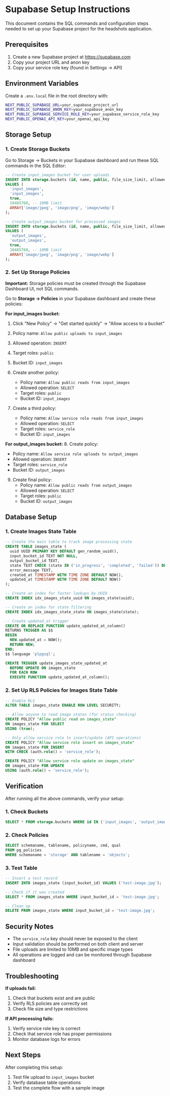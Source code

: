 # Supabase Setup Instructions

This document contains the SQL commands and configuration steps needed to set up your Supabase project for the headshots application.

## Prerequisites

1. Create a new Supabase project at https://supabase.com
2. Copy your project URL and anon key
3. Copy your service role key (found in Settings → API)

## Environment Variables

Create a `.env.local` file in the root directory with:

```bash
NEXT_PUBLIC_SUPABASE_URL=your_supabase_project_url
NEXT_PUBLIC_SUPABASE_ANON_KEY=your_supabase_anon_key
NEXT_PUBLIC_SUPABASE_SERVICE_ROLE_KEY=your_supabase_service_role_key
NEXT_PUBLIC_OPENAI_API_KEY=your_openai_api_key
```

## Storage Setup

### 1. Create Storage Buckets

Go to Storage → Buckets in your Supabase dashboard and run these SQL commands in the SQL Editor:

```sql
-- Create input_images bucket for user uploads
INSERT INTO storage.buckets (id, name, public, file_size_limit, allowed_mime_types) 
VALUES (
  'input_images', 
  'input_images', 
  true, 
  10485760, -- 10MB limit
  ARRAY['image/jpeg', 'image/png', 'image/webp']
);

-- Create output_images bucket for processed images
INSERT INTO storage.buckets (id, name, public, file_size_limit, allowed_mime_types) 
VALUES (
  'output_images', 
  'output_images', 
  true, 
  10485760, -- 10MB limit  
  ARRAY['image/jpeg', 'image/png', 'image/webp']
);
```

### 2. Set Up Storage Policies

**Important:** Storage policies must be created through the Supabase Dashboard UI, not SQL commands.

Go to **Storage → Policies** in your Supabase dashboard and create these policies:

**For input_images bucket:**
1. Click "New Policy" → "Get started quickly" → "Allow access to a bucket"
2. Policy name: `Allow public uploads to input_images`
3. Allowed operation: `INSERT` 
4. Target roles: `public`
5. Bucket ID: `input_images`

6. Create another policy:
   - Policy name: `Allow public reads from input_images`
   - Allowed operation: `SELECT`
   - Target roles: `public` 
   - Bucket ID: `input_images`

7. Create a third policy:
   - Policy name: `Allow service role reads from input_images`
   - Allowed operation: `SELECT`
   - Target roles: `service_role`
   - Bucket ID: `input_images`

**For output_images bucket:**
8. Create policy:
   - Policy name: `Allow service role uploads to output_images`
   - Allowed operation: `INSERT`
   - Target roles: `service_role`
   - Bucket ID: `output_images`

9. Create final policy:
   - Policy name: `Allow public reads from output_images`
   - Allowed operation: `SELECT`
   - Target roles: `public`
   - Bucket ID: `output_images`

## Database Setup

### 1. Create Images State Table

```sql
-- Create the main table to track image processing state
CREATE TABLE images_state (
  uuid UUID PRIMARY KEY DEFAULT gen_random_uuid(),
  input_bucket_id TEXT NOT NULL,
  output_bucket_id TEXT,
  state TEXT CHECK (state IN ('in_progress', 'completed', 'failed')) DEFAULT 'in_progress',
  error_message TEXT,
  created_at TIMESTAMP WITH TIME ZONE DEFAULT NOW(),
  updated_at TIMESTAMP WITH TIME ZONE DEFAULT NOW()
);

-- Create an index for faster lookups by UUID
CREATE INDEX idx_images_state_uuid ON images_state(uuid);

-- Create an index for state filtering
CREATE INDEX idx_images_state_state ON images_state(state);

-- Create updated_at trigger
CREATE OR REPLACE FUNCTION update_updated_at_column()
RETURNS TRIGGER AS $$
BEGIN
  NEW.updated_at = NOW();
  RETURN NEW;
END;
$$ language 'plpgsql';

CREATE TRIGGER update_images_state_updated_at 
  BEFORE UPDATE ON images_state 
  FOR EACH ROW 
  EXECUTE FUNCTION update_updated_at_column();
```

### 2. Set Up RLS Policies for Images State Table

```sql
-- Enable RLS
ALTER TABLE images_state ENABLE ROW LEVEL SECURITY;

-- Allow anyone to read image states (for status checking)
CREATE POLICY "Allow public read on images_state" 
ON images_state FOR SELECT 
USING (true);

-- Only allow service role to insert/update (API operations)
CREATE POLICY "Allow service role insert on images_state" 
ON images_state FOR INSERT 
WITH CHECK (auth.role() = 'service_role');

CREATE POLICY "Allow service role update on images_state" 
ON images_state FOR UPDATE 
USING (auth.role() = 'service_role');
```

## Verification

After running all the above commands, verify your setup:

### 1. Check Buckets
```sql
SELECT * FROM storage.buckets WHERE id IN ('input_images', 'output_images');
```

### 2. Check Policies
```sql
SELECT schemaname, tablename, policyname, cmd, qual 
FROM pg_policies 
WHERE schemaname = 'storage' AND tablename = 'objects';
```

### 3. Test Table
```sql
-- Insert a test record
INSERT INTO images_state (input_bucket_id) VALUES ('test-image.jpg');

-- Check if it was created
SELECT * FROM images_state WHERE input_bucket_id = 'test-image.jpg';

-- Clean up
DELETE FROM images_state WHERE input_bucket_id = 'test-image.jpg';
```

## Security Notes

- The `service_role` key should never be exposed to the client
- Input validation should be performed on both client and server
- File uploads are limited to 10MB and specific image types
- All operations are logged and can be monitored through Supabase dashboard

## Troubleshooting

**If uploads fail:**
1. Check that buckets exist and are public
2. Verify RLS policies are correctly set
3. Check file size and type restrictions

**If API processing fails:**
1. Verify service role key is correct
2. Check that service role has proper permissions
3. Monitor database logs for errors

## Next Steps

After completing this setup:
1. Test file upload to `input_images` bucket
2. Verify database table operations
3. Test the complete flow with a sample image